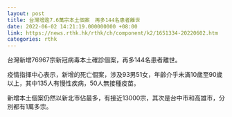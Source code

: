 ```yaml
---
layout: post
title: 台灣增逾7.6萬宗本土個案　再多144名患者離世
date: 2022-06-02 14:21:19.000000000 +08:00
link: https://news.rthk.hk/rthk/ch/component/k2/1651334-20220602.htm
categories: rthk
---
```


台灣新增76967宗新冠病毒本土確診個案，再多144名患者離世。

疫情指揮中心表示，新增的死亡個案，涉及93男51女，年齡介乎未滿10歲至90歲以上，其中135人有慢性疾病，50人無接種疫苗。

新增本土個案仍然以新北市佔最多，有接近13000宗，其次是台中市和高雄市，分別都有1萬多宗。

